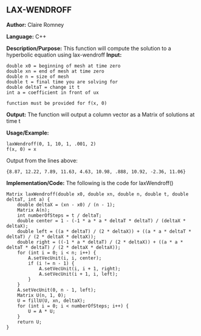 ## LAX-WENDROFF

**Author:** Claire Romney

**Language:** C++

**Description/Purpose:** This function will compute the solution to a hyperbolic equation using lax-wendroff
**Input:**

	double x0 = beginning of mesh at time zero
  	double xn = end of mesh at time zero
  	double n = size of mesh
  	double t = final time you are solving for
  	double deltaT = change it t
  	int a = coefficient in front of ux
  
  	function must be provided for f(x, 0)
  
**Output:** The function will output a column vector as a Matrix of solutions at time t

**Usage/Example:**

	laxWendroff(0, 1, 10, 1, .001, 2)
  	f(x, 0) = x

Output from the lines above:

	{8.87, 12.22, 7.89, 11.63, 4.63, 10.98, .888, 10.92, -2.36, 11.06}
    
**Implementation/Code:** The following is the code for laxWendroff()

    Matrix laxWendroff(double x0, double xn, double n, double t, double deltaT, int a) {
	    double deltaX = (xn - x0) / (n - 1);
	    Matrix A(n);
	    int numberOfSteps = t / deltaT;
	    double center = 1 - (-1 * a * a * deltaT * deltaT) / (deltaX * deltaX);
	    double left = ((a * deltaT) / (2 * deltaX)) + ((a * a * deltaT * deltaT) / (2 * deltaX * deltaX));
	    double right = ((-1 * a * deltaT) / (2 * deltaX)) + ((a * a * deltaT * deltaT) / (2 * deltaX * deltaX));
	    for (int i = 0; i < n; i++) {
	    	A.setVecUnit(i, i, center);
		    if (i != n - 1) {
		    	A.setVecUnit(i, i + 1, right);
			    A.setVecUnit(i + 1, i, left);
	    	}
    	}
    	A.setVecUnit(0, n - 1, left);
	    Matrix U(n, 1, 0);
    	U = fillU(U, xn, deltaX);
	    for (int i = 0; i < numberOfSteps; i++) {
		    U = A * U;
    	}
	    return U;
    }
